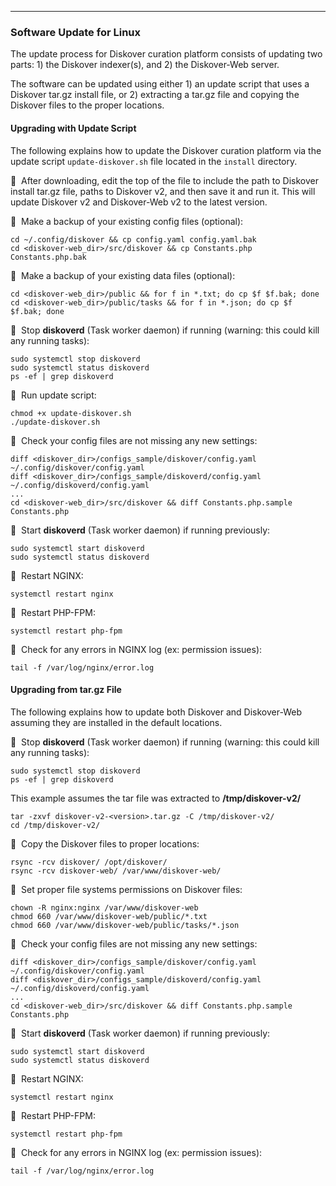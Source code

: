 ___
### Software Update for Linux

The update process for Diskover curation platform consists of updating two parts: 1) the Diskover indexer(s), and 2) the Diskover-Web server.

The software can be updated using either 1) an update script that uses a Diskover tar.gz install file, or 2) extracting a tar.gz file and copying the Diskover files to the proper locations.

#### Upgrading with Update Script

The following explains how to update the Diskover curation platform via the update script `update-diskover.sh` file located in the `install` directory.

🔴 &nbsp;After downloading, edit the top of the file to include the path to Diskover install tar.gz file, paths to Diskover v2, and then save it and run it. This will update Diskover v2 and Diskover-Web v2 to the latest version.

🔴 &nbsp;Make a backup of your existing config files (optional):
```
cd ~/.config/diskover && cp config.yaml config.yaml.bak
cd <diskover-web_dir>/src/diskover && cp Constants.php Constants.php.bak
```

🔴 &nbsp;Make a backup of your existing data files (optional):
```
cd <diskover-web_dir>/public && for f in *.txt; do cp $f $f.bak; done
cd <diskover-web_dir>/public/tasks && for f in *.json; do cp $f $f.bak; done
```

🔴 &nbsp;Stop **diskoverd** (Task worker daemon) if running (warning: this could kill any running tasks):
```
sudo systemctl stop diskoverd
sudo systemctl status diskoverd
ps -ef | grep diskoverd
```

🔴 &nbsp;Run update script:
```
chmod +x update-diskover.sh
./update-diskover.sh
```

🔴 &nbsp;Check your config files are not missing any new settings:
```
diff <diskover_dir>/configs_sample/diskover/config.yaml ~/.config/diskover/config.yaml
diff <diskover_dir>/configs_sample/diskoverd/config.yaml ~/.config/diskoverd/config.yaml
...
cd <diskover-web_dir>/src/diskover && diff Constants.php.sample Constants.php
```

🔴 &nbsp;Start **diskoverd** (Task worker daemon) if running previously:
```
sudo systemctl start diskoverd
sudo systemctl status diskoverd
```

🔴 &nbsp;Restart NGINX:
```
systemctl restart nginx
```

🔴 &nbsp;Restart PHP-FPM:
```
systemctl restart php-fpm
```

🔴 &nbsp;Check for any errors in NGINX log (ex: permission issues):
```
tail -f /var/log/nginx/error.log
```

#### Upgrading from tar.gz File

The following explains how to update both Diskover and Diskover-Web assuming they are installed in the default locations.

🔴 &nbsp;Stop **diskoverd** (Task worker daemon) if running (warning: this could kill any running tasks):
```
sudo systemctl stop diskoverd
ps -ef | grep diskoverd
```

This example assumes the tar file was extracted to  **/tmp/diskover-v2/**
```
tar -zxvf diskover-v2-<version>.tar.gz -C /tmp/diskover-v2/
cd /tmp/diskover-v2/
```

🔴 &nbsp;Copy the Diskover files to proper locations:
```
rsync -rcv diskover/ /opt/diskover/
rsync -rcv diskover-web/ /var/www/diskover-web/
```

🔴 &nbsp;Set proper file systems permissions on Diskover files:
```
chown -R nginx:nginx /var/www/diskover-web  
chmod 660 /var/www/diskover-web/public/*.txt
chmod 660 /var/www/diskover-web/public/tasks/*.json
```

🔴 &nbsp;Check your config files are not missing any new settings:
```
diff <diskover_dir>/configs_sample/diskover/config.yaml ~/.config/diskover/config.yaml
diff <diskover_dir>/configs_sample/diskoverd/config.yaml ~/.config/diskoverd/config.yaml
...
cd <diskover-web_dir>/src/diskover && diff Constants.php.sample Constants.php
```

🔴 &nbsp;Start **diskoverd** (Task worker daemon) if running previously:
```
sudo systemctl start diskoverd
sudo systemctl status diskoverd
```

🔴 &nbsp;Restart NGINX:
```
systemctl restart nginx
```

🔴 &nbsp;Restart PHP-FPM:
```
systemctl restart php-fpm
```

🔴 &nbsp;Check for any errors in NGINX log (ex: permission issues):
```
tail -f /var/log/nginx/error.log
```
